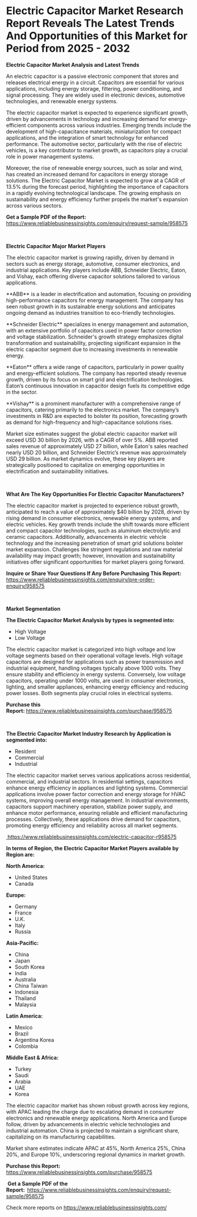 <p><h1>Electric Capacitor Market Research Report Reveals The Latest Trends And Opportunities of this Market for Period from 2025 - 2032</h1></p><p><strong>Electric Capacitor Market Analysis and Latest Trends</strong></p>
<p><p>An electric capacitor is a passive electronic component that stores and releases electrical energy in a circuit. Capacitors are essential for various applications, including energy storage, filtering, power conditioning, and signal processing. They are widely used in electronic devices, automotive technologies, and renewable energy systems.</p><p>The electric capacitor market is expected to experience significant growth, driven by advancements in technology and increasing demand for energy-efficient components across various industries. Emerging trends include the development of high-capacitance materials, miniaturization for compact applications, and the integration of smart technology for enhanced performance. The automotive sector, particularly with the rise of electric vehicles, is a key contributor to market growth, as capacitors play a crucial role in power management systems.</p><p>Moreover, the rise of renewable energy sources, such as solar and wind, has created an increased demand for capacitors in energy storage solutions. The Electric Capacitor Market is expected to grow at a CAGR of 13.5% during the forecast period, highlighting the importance of capacitors in a rapidly evolving technological landscape. The growing emphasis on sustainability and energy efficiency further propels the market's expansion across various sectors.</p></p>
<p><strong>Get a Sample PDF of the Report:&nbsp;</strong> <a href="https://www.reliablebusinessinsights.com/enquiry/request-sample/958575?utm_campaign=2242&utm_medium=2&utm_source=Github&utm_content=ia&utm_term=06042025&utm_id=electric-capacitor">https://www.reliablebusinessinsights.com/enquiry/request-sample/958575</a></p>
<p>&nbsp;</p>
<p><strong>Electric Capacitor Major Market Players</strong></p>
<p><p>The electric capacitor market is growing rapidly, driven by demand in sectors such as energy storage, automotive, consumer electronics, and industrial applications. Key players include ABB, Schneider Electric, Eaton, and Vishay, each offering diverse capacitor solutions tailored to various applications.</p><p>**ABB** is a leader in electrification and automation, focusing on providing high-performance capacitors for energy management. The company has seen robust growth in its sustainable energy solutions and anticipates ongoing demand as industries transition to eco-friendly technologies.</p><p>**Schneider Electric** specializes in energy management and automation, with an extensive portfolio of capacitors used in power factor correction and voltage stabilization. Schneider's growth strategy emphasizes digital transformation and sustainability, projecting significant expansion in the electric capacitor segment due to increasing investments in renewable energy.</p><p>**Eaton** offers a wide range of capacitors, particularly in power quality and energy-efficient solutions. The company has reported steady revenue growth, driven by its focus on smart grid and electrification technologies. Eaton’s continuous innovation in capacitor design fuels its competitive edge in the sector.</p><p>**Vishay** is a prominent manufacturer with a comprehensive range of capacitors, catering primarily to the electronics market. The company’s investments in R&D are expected to bolster its position, forecasting growth as demand for high-frequency and high-capacitance solutions rises.</p><p>Market size estimates suggest the global electric capacitor market will exceed USD 30 billion by 2026, with a CAGR of over 5%. ABB reported sales revenue of approximately USD 27 billion, while Eaton's sales reached nearly USD 20 billion, and Schneider Electric’s revenue was approximately USD 29 billion. As market dynamics evolve, these key players are strategically positioned to capitalize on emerging opportunities in electrification and sustainability initiatives.</p></p>
<p>&nbsp;</p>
<p><strong>What Are The Key Opportunities For Electric Capacitor Manufacturers?</strong></p>
<p><p>The electric capacitor market is projected to experience robust growth, anticipated to reach a value of approximately $40 billion by 2028, driven by rising demand in consumer electronics, renewable energy systems, and electric vehicles. Key growth trends include the shift towards more efficient and compact capacitor technologies, such as aluminum electrolytic and ceramic capacitors. Additionally, advancements in electric vehicle technology and the increasing penetration of smart grid solutions bolster market expansion. Challenges like stringent regulations and raw material availability may impact growth; however, innovation and sustainability initiatives offer significant opportunities for market players going forward.</p></p>
<p><strong>Inquire or Share Your Questions If Any Before Purchasing This Report:</strong> <a href="https://www.reliablebusinessinsights.com/enquiry/pre-order-enquiry/958575?utm_campaign=2242&utm_medium=2&utm_source=Github&utm_content=ia&utm_term=06042025&utm_id=electric-capacitor">https://www.reliablebusinessinsights.com/enquiry/pre-order-enquiry/958575</a></p>
<p>&nbsp;</p>
<p><strong>Market Segmentation</strong></p>
<p><strong>The Electric Capacitor Market Analysis by types is segmented into:</strong></p>
<p><ul><li>High Voltage</li><li>Low Voltage</li></ul></p>
<p><p>The electric capacitor market is categorized into high voltage and low voltage segments based on their operational voltage levels. High voltage capacitors are designed for applications such as power transmission and industrial equipment, handling voltages typically above 1000 volts. They ensure stability and efficiency in energy systems. Conversely, low voltage capacitors, operating under 1000 volts, are used in consumer electronics, lighting, and smaller appliances, enhancing energy efficiency and reducing power losses. Both segments play crucial roles in electrical systems.</p></p>
<p><strong>Purchase this Report:&nbsp;</strong><a href="https://www.reliablebusinessinsights.com/purchase/958575?utm_campaign=2242&utm_medium=2&utm_source=Github&utm_content=ia&utm_term=06042025&utm_id=electric-capacitor">https://www.reliablebusinessinsights.com/purchase/958575</a></p>
<p>&nbsp;</p>
<p><strong>The Electric Capacitor Market Industry Research by Application is segmented into:</strong></p>
<p><ul><li>Resident</li><li>Commercial</li><li>Industrial</li></ul></p>
<p><p>The electric capacitor market serves various applications across residential, commercial, and industrial sectors. In residential settings, capacitors enhance energy efficiency in appliances and lighting systems. Commercial applications involve power factor correction and energy storage for HVAC systems, improving overall energy management. In industrial environments, capacitors support machinery operation, stabilize power supply, and enhance motor performance, ensuring reliable and efficient manufacturing processes. Collectively, these applications drive demand for capacitors, promoting energy efficiency and reliability across all market segments.</p></p>
<p><a href="https://www.reliablebusinessinsights.com/electric-capacitor-r958575?utm_campaign=2242&utm_medium=2&utm_source=Github&utm_content=ia&utm_term=06042025&utm_id=electric-capacitor">&nbsp;https://www.reliablebusinessinsights.com/electric-capacitor-r958575</a></p>
<p><strong>In terms of Region, the Electric Capacitor Market Players available by Region are:</strong></p>
<p>
    <p> <strong> North America: </strong>
        <ul>
            <li>United States</li>
            <li>Canada</li>
        </ul>
        </p> 
    <p> <strong> Europe: </strong>
        <ul>
            <li>Germany</li>
            <li>France</li>
            <li>U.K.</li>
            <li>Italy</li>
            <li>Russia</li>
        </ul>
        </p> 
    <p> <strong> Asia-Pacific: </strong>
        <ul>
            <li>China</li>
            <li>Japan</li>
            <li>South Korea</li>
            <li>India</li>
            <li>Australia</li>
            <li>China Taiwan</li>
            <li>Indonesia</li>
            <li>Thailand</li>
            <li>Malaysia</li>
        </ul>
        </p> 
    <p> <strong> Latin America: </strong>
        <ul>
            <li>Mexico</li>
            <li>Brazil</li>
            <li>Argentina Korea</li>
            <li>Colombia</li>
        </ul>
        </p> 
    <p> <strong> Middle East & Africa: </strong>
        <ul>
            <li>Turkey</li>
            <li>Saudi</li>
            <li>Arabia</li>
            <li>UAE</li>
            <li>Korea</li>
        </ul>
    </p>
    </p>
<p><p>The electric capacitor market has shown robust growth across key regions, with APAC leading the charge due to escalating demand in consumer electronics and renewable energy applications. North America and Europe follow, driven by advancements in electric vehicle technologies and industrial automation. China is projected to maintain a significant share, capitalizing on its manufacturing capabilities. </p><p>Market share estimates indicate APAC at 45%, North America 25%, China 20%, and Europe 10%, underscoring regional dynamics in market growth.</p></p>
<p><strong>Purchase this Report: </strong><a href="https://www.reliablebusinessinsights.com/purchase/958575?utm_campaign=2242&utm_medium=2&utm_source=Github&utm_content=ia&utm_term=06042025&utm_id=electric-capacitor">https://www.reliablebusinessinsights.com/purchase/958575</a></p>
<p>&nbsp;<strong>Get a Sample PDF of the Report:&nbsp;&nbsp;</strong><a href="https://www.reliablebusinessinsights.com/enquiry/request-sample/958575?utm_campaign=2242&utm_medium=2&utm_source=Github&utm_content=ia&utm_term=06042025&utm_id=electric-capacitor">https://www.reliablebusinessinsights.com/enquiry/request-sample/958575</a></p>
<p><strong></strong></p>
<p>Check more reports on <a href="https://www.reliablebusinessinsights.com/?utm_campaign=2242&utm_medium=2&utm_source=Github&utm_content=ia&utm_term=06042025&utm_id=electric-capacitor">https://www.reliablebusinessinsights.com/</a></p>